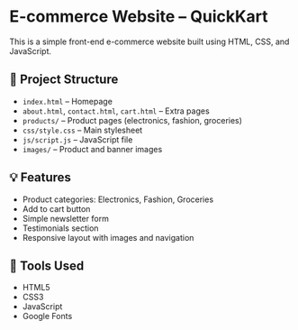 # E-commerce Website – QuickKart

This is a simple front-end e-commerce website built using HTML, CSS, and JavaScript.

## 📁 Project Structure

- `index.html` – Homepage
- `about.html`, `contact.html`, `cart.html` – Extra pages
- `products/` – Product pages (electronics, fashion, groceries)
- `css/style.css` – Main stylesheet
- `js/script.js` – JavaScript file
- `images/` – Product and banner images

## 💡 Features

- Product categories: Electronics, Fashion, Groceries
- Add to cart button
- Simple newsletter form
- Testimonials section
- Responsive layout with images and navigation

## 🔧 Tools Used

- HTML5
- CSS3
- JavaScript
- Google Fonts


